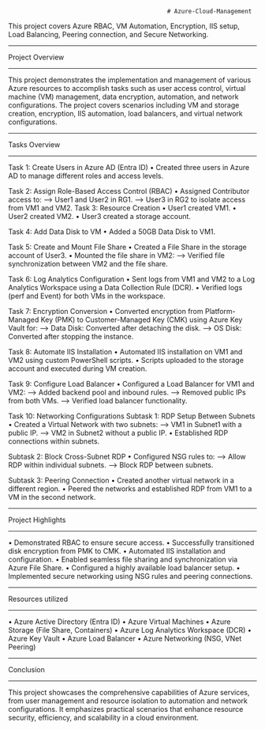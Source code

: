                                                  # Azure-Cloud-Management
This project covers Azure RBAC, VM Automation, Encryption, IIS setup, Load Balancing, Peering connection, and Secure Networking.
____________________________________________________________________________________________________________________________

Project Overview
____________________________________________________________________________________________________________________________

This project demonstrates the implementation and management of various Azure resources to accomplish tasks such as user access control, virtual machine (VM) management, data encryption, automation, and network configurations. The project covers scenarios including VM and storage creation, encryption, IIS automation, load balancers, and virtual network configurations.

____________________________________________________________________________________________________________________________

Tasks Overview
____________________________________________________________________________________________________________________________

Task 1: Create Users in Azure AD (Entra ID)
•	Created three users in Azure AD to manage different roles and access levels.
        
Task 2: Assign Role-Based Access Control (RBAC)
       •	Assigned Contributor access to:
          -->	User1 and User2 in RG1.
          -->	User3 in RG2 to isolate access from VM1 and VM2.
Task 3: Resource Creation
•	User1 created VM1.
•	User2 created VM2.
•	User3 created a storage account.

Task 4: Add Data Disk to VM
        •	Added a 50GB Data Disk to VM1.

Task 5: Create and Mount File Share
        •	Created a File Share in the storage account of User3.
        •	Mounted the file share in VM2:
          -->	Verified file synchronization between VM2 and the file share.

Task 6: Log Analytics Configuration
        •	Sent logs from VM1 and VM2 to a Log Analytics Workspace using a Data Collection Rule (DCR).
        •	Verified logs (perf and Event) for both VMs in the workspace.

Task 7: Encryption Conversion
        •	Converted encryption from Platform-Managed Key (PMK) to Customer-Managed Key (CMK) using Azure Key Vault for:
          -->	Data Disk: Converted after detaching the disk.
          -->	OS Disk: Converted after stopping the instance.

Task 8: Automate IIS Installation
        •	Automated IIS installation on VM1 and VM2 using custom PowerShell scripts.
        •	Scripts uploaded to the storage account and executed during VM creation.

Task 9: Configure Load Balancer
        •	Configured a Load Balancer for VM1 and VM2:
          -->	Added backend pool and inbound rules.
          -->	Removed public IPs from both VMs.
          -->	Verified load balancer functionality.

Task 10: Networking Configurations
Subtask 1: RDP Setup Between Subnets
           •	Created a Virtual Network with two subnets:
              -->	VM1 in Subnet1 with a public IP.
              -->	VM2 in Subnet2 without a public IP.
          •	Established RDP connections within subnets.

Subtask 2: Block Cross-Subnet RDP
          •	Configured NSG rules to:
            -->	Allow RDP within individual subnets.
            -->	Block RDP between subnets.

Subtask 3: Peering Connection
           •	Created another virtual network in a different region.
           •	Peered the networks and established RDP from VM1 to a VM in the second network.
____________________________________________________________________________________________________________________________

Project Highlights
____________________________________________________________________________________________________________________________

•	Demonstrated RBAC to ensure secure access.
•	Successfully transitioned disk encryption from PMK to CMK.
•	Automated IIS installation and configuration.
•	Enabled seamless file sharing and synchronization via Azure File Share.
•	Configured a highly available load balancer setup.
•	Implemented secure networking using NSG rules and peering connections.
____________________________________________________________________________________________________________________________

Resources utilized
____________________________________________________________________________________________________________________________

•	Azure Active Directory (Entra ID)
•	Azure Virtual Machines
•	Azure Storage (File Share, Containers)
•	Azure Log Analytics Workspace (DCR)
•	Azure Key Vault
•	Azure Load Balancer
•	Azure Networking (NSG, VNet Peering)
____________________________________________________________________________________________________________________________

Conclusion
____________________________________________________________________________________________________________________________

This project showcases the comprehensive capabilities of Azure services, from user management and resource isolation to automation and network configurations. It emphasizes practical scenarios that enhance resource security, efficiency, and scalability in a cloud environment.

